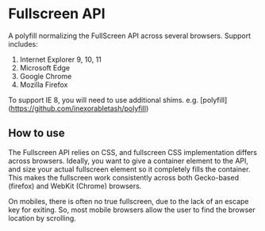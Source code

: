 # Fullscreen API

A polyfill normalizing the FullScreen API across several browsers. Support includes:

1. Internet Explorer 9, 10, 11
2. Microsoft Edge
3. Google Chrome
4. Mozilla Firefox

To support IE 8, you will need to use additional shims. e.g.
[polyfill] (https://github.com/inexorabletash/polyfill)

## How to use

The Fullscreen API relies on CSS, and fullscreen CSS implementation differs across browsers. Ideally, you want to give a container element to the API, and size your actual fullscreen element so it completely fills the container. This makes the fullscreen work consistently across both Gecko-based (firefox) and WebKit (Chrome) browsers.

On mobiles, there is often no true fullscreen, due to the lack of an escape key for exiting. So, most mobile browsers allow the user to find the browser location by scrolling.
